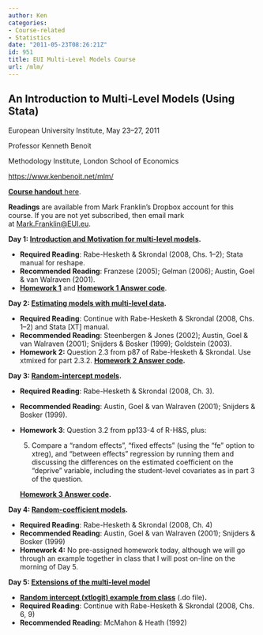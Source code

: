 ```yaml
---
author: Ken
categories:
- Course-related
- Statistics
date: "2011-05-23T08:26:21Z"
id: 951
title: EUI Multi-Level Models Course
url: /mlm/
---
```

## An Introduction to Multi-Level Models (Using Stata)

European University Institute, May 23–27, 2011
  
Professor Kenneth Benoit
  
Methodology Institute, London School of Economics
  
<https://www.kenbenoit.net/mlm/>

[**Course handout** here](/assets/courses/mlm2011/MLM_EUI_2011_handout.pdf).

**Readings** are available from Mark Franklin&#8217;s Dropbox account for this course. If you are not yet subscribed, then email mark at <Mark.Franklin@EUI.eu>.

**Day 1: [Introduction and Motivation for multi-level models](/assets/courses/mlm2011/MLM_day1.pdf).**

  * **Required Reading**: Rabe-Hesketh & Skrondal (2008, Chs. 1–2); Stata manual for reshape.
  * **Recommended Reading**: Franzese (2005); Gelman (2006); Austin, Goel & van Walraven (2001).
  * **[Homework 1](/assets/courses/mlm2011/MLM_homework_day1.pdf "MLM Homework 1")** and **[Homework 1 Answer code](/assets/courses/mlm2011/MLM_homework_day1_answers.do)**.

**Day 2: [Estimating models with multi-level data](/assets/courses/mlm2011/MLM_day2.pdf).**

  * **Required Reading**: Continue with Rabe-Hesketh & Skrondal (2008, Chs. 1–2) and Stata [XT] manual.
  * **Recommended Reading**: Steenbergen & Jones (2002); Austin, Goel & van Walraven (2001); Snijders & Bosker (1999); Goldstein (2003).
  * **Homework 2:** Question 2.3 from p87 of Rabe-Hesketh & Skrondal. Use xtmixed for part 2.3.2. **[Homework 2 Answer code](/assets/courses/mlm2011/MLM_homework_day2_answers.do).**

**Day 3: [Random-intercept models](/assets/courses/mlm2011/MLM_day3.pdf).**

  * **Required Reading**: Rabe-Hesketh & Skrondal (2008, Ch. 3).
  * **Recommended Reading**: Austin, Goel & van Walraven (2001); Snijders & Bosker (1999).
  * **Homework 3**: Question 3.2 from pp133-4 of R-H&S, plus:
  
    5. Compare a &#8220;random effects&#8221;, &#8220;fixed effects&#8221; (using the &#8220;fe&#8221; option to xtreg), and &#8220;between effects&#8221; regression by running them and discussing the differences on the estimated coefficient on the &#8220;deprive&#8221; variable, including the student-level covariates as in part 3 of the question.
  
    **[Homework 3 Answer code](/assets/courses/mlm2011/MLM_homework_day3_answers.do).**

**Day 4: [Random-coefficient models](/assets/courses/mlm2011/MLM_day4.pdf).**

  * **Required Reading**: Rabe-Hesketh & Skrondal (2008, Ch. 4)
  * **Recommended Reading**: Austin, Goel & van Walraven (2001); Snijders & Bosker (1999)
  * **Homework 4:** No pre-assigned homework today, although we will go through an example together in class that I will post on-line on the morning of Day 5.

**Day 5: [Extensions of the multi-level model](/assets/courses/mlm2011/MLM_day5.pdf)**

  * **[Random intercept (xtlogit) example from class](/assets/courses/mlm2011/day5classcode.do)** (.do file)**.**
  * **Required Reading**: Continue with Rabe-Hesketh & Skrondal (2008, Chs. 6, 9)
  * **Recommended Reading**: McMahon & Heath (1992)

